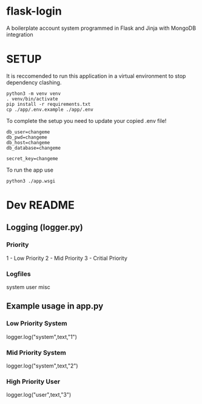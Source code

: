 # flask-login
A boilerplate account system programmed in Flask and Jinja with MongoDB integration


# SETUP

It is reccomended to run this application in a virtual environment to stop dependency clashing.

```
python3 -m venv venv
. venv/bin/activate
pip install -r requirements.txt
cp ./app/.env.example ./app/.env  
```

To complete the setup you need to update your copied .env file!

```
db_user=changeme
db_pwd=changeme
db_host=changeme
db_database=changeme

secret_key=changeme
```

To run the app use
```
python3 ./app.wsgi
```
# Dev README

## Logging (logger.py) 

### Priority
  
  1 - Low Priority
  2 - Mid Priority
  3 - Critial Priority

### Logfiles
   system
   user
   misc

## Example usage in app.py

### Low Priority System
   logger.log("system",text,"1")

### Mid Priority System
   logger.log("system",text,"2")

### High Priority User
   logger.log("user",text,"3")
